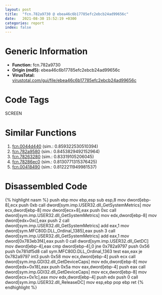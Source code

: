 ```yaml
---
layout: post
title:  "fcn.782a9730 @ ebea46c6b17785efc2ebcb24ad99656c"
date:   2021-08-30 15:52:19 +0300
categories: report
index: false
---
```


# Generic Information
- **Function:** fcn.782a9730
- **Origin (md5):** ebea46c6b17785efc2ebcb24ad99656c
- **VirusTotal:** [virustotal.com/gui/file/ebea46c6b17785efc2ebcb24ad99656c][virustotal_ref]

# Code Tags
<span class="tag" id="SCREEN">SCREEN</span>


# Similar Functions

1. [fcn.0044d440][similar_1_ref] (sim.: 0.859322530510394)
2. [fcn.782a9580][similar_2_ref] (sim.: 0.8453829492152964)
3. [fcn.78263280][similar_3_ref] (sim.: 0.83319105206045)
4. [fcn.78286ec0][similar_4_ref] (sim.: 0.8130771315376425)
5. [fcn.00418490][similar_5_ref] (sim.: 0.8122211949981537)


# Disassembled Code

{% highlight nasm %}
push ebp
mov ebp,esp
sub esp,8
mov dword[ebp-8],ecx
push 0xb
call dword[sym.imp.USER32.dll_GetSystemMetrics]
mov ecx,dword[ebp-8]
mov dword[ecx+8],eax
push 0xc
call dword[sym.imp.USER32.dll_GetSystemMetrics]
mov edx,dword[ebp-8]
mov dword[edx+0xc],eax
push 2
call dword[sym.imp.USER32.dll_GetSystemMetrics]
add eax,1
mov dword[sym.MFC80D.DLL_Ordinal_1385],eax
push 3
call dword[sym.imp.USER32.dll_GetSystemMetrics]
add eax,1
mov dword[0x783eb3f4],eax
push 0
call dword[sym.imp.USER32.dll_GetDC]
mov dword[ebp-4],eax
cmp dword[ebp-4],0
jne 0x782a9797
push 0x56
push 0x781df5d8
call sym.MFC80D.DLL_Ordinal_1363
test eax,eax
je 0x782a9797
int3
push 0x58
mov ecx,dword[ebp-4]
push ecx
call dword[sym.imp.GDI32.dll_GetDeviceCaps]
mov edx,dword[ebp-8]
mov dword[edx+0x18],eax
push 0x5a
mov eax,dword[ebp-4]
push eax
call dword[sym.imp.GDI32.dll_GetDeviceCaps]
mov ecx,dword[ebp-8]
mov dword[ecx+0x1c],eax
mov edx,dword[ebp-4]
push edx
push 0
call dword[sym.imp.USER32.dll_ReleaseDC]
mov esp,ebp
pop ebp
ret
{% endhighlight %}


[similar_1_ref]: /report/fcn.0044d440@279a61b1e76da49531f1f16fd1102a2d
[similar_2_ref]: /report/fcn.782a9580@ebea46c6b17785efc2ebcb24ad99656c
[similar_3_ref]: /report/fcn.78263280@ebea46c6b17785efc2ebcb24ad99656c
[similar_4_ref]: /report/fcn.78286ec0@ebea46c6b17785efc2ebcb24ad99656c
[similar_5_ref]: /report/fcn.00418490@279a61b1e76da49531f1f16fd1102a2d
[virustotal_ref]: https://www.virustotal.com/gui/file/ebea46c6b17785efc2ebcb24ad99656c